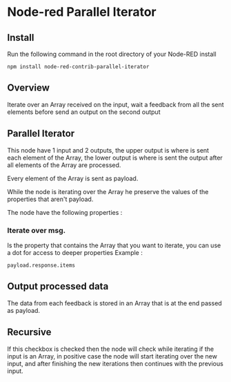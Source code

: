 Node-red Parallel Iterator
========================


Install
-------

Run the following command in the root directory of your Node-RED install

    npm install node-red-contrib-parallel-iterator

## Overview

Iterate over an Array received on the input, wait a feedback from all the sent elements before send an output on the second output


## Parallel Iterator

This node have 1 input and 2 outputs, the upper output is where is sent each element of the Array, the lower output is where is sent the output after all elements of the Array are processed.

Every element of the Array is sent as payload.

While the node is iterating over the Array he preserve the values of the properties that aren't payload.

The node have the following properties :

### Iterate over msg.

Is the property that contains the Array that you want to iterate, you can use a dot for access to deeper properties
Example :

    payload.response.items


## Output processed data

The data from each feedback is stored in an Array that is at the end passed as payload.

## Recursive

If this checkbox is checked then the node will check while iterating if the input is an Array, in positive case the node will start iterating over the new input, and after finishing the new iterations then continues with the previous input.
